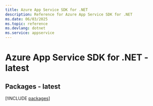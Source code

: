 ```yaml
---
title: Azure App Service SDK for .NET
description: Reference for Azure App Service SDK for .NET
ms.date: 06/03/2025
ms.topic: reference
ms.devlang: dotnet
ms.service: appservice
---
```

# Azure App Service SDK for .NET - latest
## Packages - latest
[!INCLUDE [packages](app-service-index.md)]